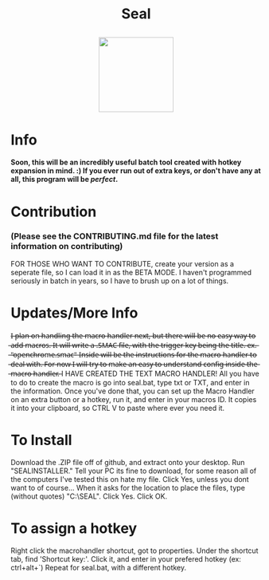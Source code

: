 <!--Your header-->
<h1 align="center">Seal</h1>
<!--Your image-->
<h2 align="center"><img src="https://avatars3.githubusercontent.com/u/23411462?v=3&s=460" height=150px width=150px></img></h2>

# Info
#### Soon, this will be an incredibly useful batch tool created with hotkey expansion in mind. :) If you ever run out of extra keys, or **don't have any at all**, this program will be *perfect*.

# Contribution
### (Please see the CONTRIBUTING.md file for the latest information on contributing)
FOR THOSE WHO WANT TO CONTRIBUTE, create your version as a seperate file, so I can load it in as the BETA MODE.
I haven't programmed seriously in batch in years, so I have to brush up on a lot of things. 

# Updates/More Info
I̶ ̶p̶l̶a̶n̶ ̶o̶n̶ ̶h̶a̶n̶d̶l̶i̶n̶g̶ ̶t̶h̶e̶ ̶m̶a̶c̶r̶o̶ ̶h̶a̶n̶d̶l̶e̶r̶ ̶n̶e̶x̶t̶,̶ ̶b̶u̶t̶ ̶t̶h̶e̶r̶e̶ ̶w̶i̶l̶l̶ ̶b̶e̶ ̶n̶o̶ ̶e̶a̶s̶y̶ ̶w̶a̶y̶ ̶t̶o̶ ̶a̶d̶d̶ ̶m̶a̶c̶r̶o̶s̶.̶ ̶I̶t̶ ̶w̶i̶l̶l̶ ̶w̶r̶i̶t̶e̶ ̶a̶ ̶.̶S̶M̶A̶C̶ ̶f̶i̶l̶e̶,̶ ̶w̶i̶t̶h̶ ̶t̶h̶e̶ ̶t̶r̶i̶g̶g̶e̶r̶ ̶k̶e̶y̶ ̶b̶e̶i̶n̶g̶ ̶t̶h̶e̶ ̶t̶i̶t̶l̶e̶.̶ ̶e̶x̶.̶ ̶"̶o̶p̶e̶n̶c̶h̶r̶o̶m̶e̶.̶s̶m̶a̶c̶"̶
I̶n̶s̶i̶d̶e̶ ̶w̶i̶l̶l̶ ̶b̶e̶ ̶t̶h̶e̶ ̶i̶n̶s̶t̶r̶u̶c̶t̶i̶o̶n̶s̶ ̶f̶o̶r̶ ̶t̶h̶e̶ ̶m̶a̶c̶r̶o̶ ̶h̶a̶n̶d̶l̶e̶r̶ ̶t̶o̶ ̶d̶e̶a̶l̶ ̶w̶i̶t̶h̶.̶ ̶F̶o̶r̶ ̶n̶o̶w̶ ̶I̶ ̶w̶i̶l̶l̶ ̶t̶r̶y̶ ̶t̶o̶ ̶m̶a̶k̶e̶ ̶a̶n̶ ̶e̶a̶s̶y̶ ̶t̶o̶ ̶u̶n̶d̶e̶r̶s̶t̶a̶n̶d̶ ̶c̶o̶n̶f̶i̶g̶ ̶i̶n̶s̶i̶d̶e̶ ̶t̶h̶e̶ ̶m̶a̶c̶r̶o̶ ̶h̶a̶n̶d̶l̶e̶r̶.̶
I HAVE CREATED THE TEXT MACRO HANDLER!
All you have to do to create the macro is go into seal.bat, type txt or TXT, and enter in the information. Once you've done that, you can set up the Macro Handler on an extra button or a hotkey, run it, and enter in your macros ID. It copies it into your clipboard, so CTRL V to paste where ever you need it.
# To Install
Download the .ZIP file off of github, and extract onto your desktop. Run "SEALINSTALLER." Tell your PC its fine to download, for some reason all of the computers I've tested this on hate my file.
Click Yes, unless you dont want to of course...
When it asks for the location to place the files, type (without quotes) "C:\SEAL".
Click Yes. Click OK.
# To assign a hotkey
Right click the macrohandler shortcut, got to properties. Under the shortcut tab, find 'Shortcut key:'. Click it, and enter in your prefered hotkey (ex: ctrl+alt+`) Repeat for seal.bat, with a different hotkey.
